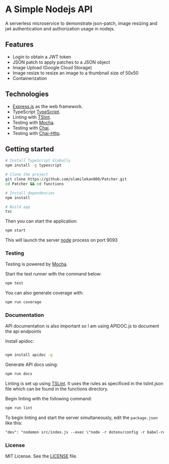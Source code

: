 # A Simple Nodejs API
A serverless microservice to demonstrate json-patch, image resizing
and jwt authentication and authorization usage in nodejs.

## Features

- Login to obtain a JWT token
- JSON patch to apply patches to a JSON object
- Image Upload (Google Cloud Storage)
- Image resize to resize an image to a thumbnail size of 50x50
- Containerization

## Technologies

- [Express.js](https://expressjs.com/) as the web framework.
- TypeScript [TypeScript](https://www.typescriptlang.org/).
- Linting with [TSlint](https://palantir.github.io/tslint/).
- Testing with [Mocha](https://mochajs.org/).
- Testing with [Chai](https://www.chaijs.com/).
- Testing with [Chai-Http](https://www.chaijs.com/plugins/chai-http/).

## Getting started

```sh
# Install TypeScript Globally
npm install -g typescript

# Clone the project
git clone https://github.com/olamilekan000/Patcher.git
cd Patcher && cd functions

# Install dependencies
npm install

# Build app
tsc

```

Then you can start the application:

```sh
npm start
```

This will launch the server [node](https://nodejs.org/en/) process on port 9093

### Testing

Testing is powered by [Mocha](https://mochajs.org/).

Start the test runner with the command below:

```sh
npm test
```

You can also generate coverage with:

```sh
npm run coverage
```

### Documentation

API documentation is also important so I am using APIDOC.js to document the api endpoints

Install apidoc:

```sh

npm install apidoc -g
```

Generate API docs using:

```sh
npm run docs
```

Linting is set up using [TSLint](https://palantir.github.io/tslint/).
It uses the rules as specificed in the tslint.json file which can be found in the
functions directory.

Begin linting with the following command:

```sh
npm run lint
```

To begin linting and start the server simultaneously, edit the `package.json` like this:

```md
"dev": "nodemon src/index.js --exec \"node -r dotenv/config -r babel-register\" | npm run lint"
```

### License

MIT License. See the [LICENSE](LICENSE) file.
